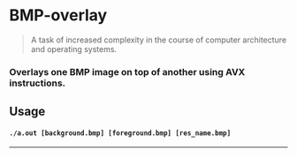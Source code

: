# BMP-overlay

> A task of increased complexity in the course of computer architecture and operating systems.

### Overlays one BMP image on top of another using AVX instructions.

## Usage

#### `./a.out [background.bmp] [foreground.bmp] [res_name.bmp]`
---
